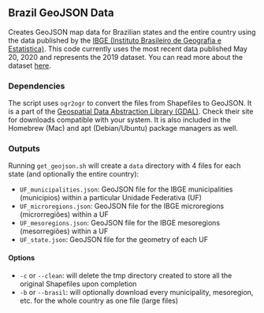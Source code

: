 ## Brazil GeoJSON Data

Creates GeoJSON map data for Brazilian states and the entire country using the data published by the [IBGE (Instituto Brasileiro de Geografia e Estatistica)](http://www.ibge.gov.br/).
This code currently uses the most recent data published May 20, 2020 and represents the 2019 dataset. You can read more about the dataset [here](https://bit.ly/2MpSK22).

### Dependencies

The script uses `ogr2ogr` to convert the files from Shapefiles to GeoJSON. It is a part of the [Geospatial Data Abstraction Library (GDAL)](http://www.gdal.org/). Check their site for downloads compatible with your system. It is also included in the Homebrew (Mac) and apt (Debian/Ubuntu) package managers as well.

### Outputs

Running `get_geojson.sh` will create a `data` directory with 4 files for each state (and optionally the entire country):
- `UF_municipalities.json`: GeoJSON file for the IBGE municipalities (municipios) within a particular Unidade Federativa (UF)
- `UF_microregions.json`: GeoJSON file for the IBGE microregions (microrregiões) within a UF
- `UF_mesoregions.json`: GeoJSON file for the IBGE mesoregions (mesorregiões) within a UF
- `UF_state.json`: GeoJSON file for the geometry of each UF

#### Options

- `-c` or `--clean`: will delete the tmp directory created to store all the original Shapefiles upon completion
- `-b` or `--brasil`: will optionally download every municipality, mesoregion, etc. for the whole country as one file (large files)

